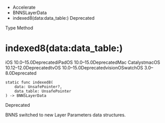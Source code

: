 

- Accelerate
- BNNSLayerData
-  indexed8(data:data_table:) Deprecated

Type Method

# indexed8(data:data_table:)

iOS 10.0–15.0DeprecatediPadOS 10.0–15.0DeprecatedMac CatalystmacOS 10.12–12.0DeprecatedtvOS 10.0–15.0DeprecatedvisionOSwatchOS 3.0–8.0Deprecated

``` source
static func indexed8(
    data: UnsafePointer?,
    data_table: UnsafePointer
) -> BNNSLayerData
```

Deprecated

BNNS switched to new Layer Parameters data structures.

